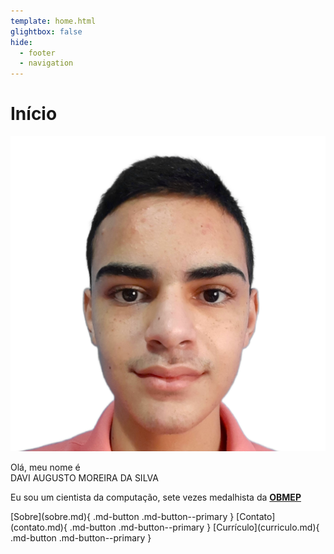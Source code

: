 ```yaml
---
template: home.html
glightbox: false
hide:
  - footer
  - navigation
---
```


# Início

<div class="perfil" markdown>
<div class="perfil-imagem-container">
<img src="images/Perfil.webp" alt="Perfil de DaviAMSilva" class="perfil-imagem">
</div>
<div class="perfil-conteudo" markdown>
<p class="perfil-linha1">Olá, meu nome é <br /><span class="perfil-nome">DAVI&nbsp;AUGUSTO MOREIRA&nbsp;DA&nbsp;SILVA</span></p>
<p class="perfil-linha2">Eu sou um cientista da computação, sete vezes medalhista da <strong><a href="https://www.obmep.org.br/" target="_blank" rel="noopener noreferrer" title="Olimpíada Brasileira de Matemática das Escolas Públicas">OBMEP</a></strong></p>
[Sobre](sobre.md){ .md-button .md-button--primary }
[Contato](contato.md){ .md-button .md-button--primary }
[Currículo](curriculo.md){ .md-button .md-button--primary }
</div>
</div>
